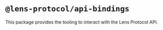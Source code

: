 # `@lens-protocol/api-bindings`

This package provides the tooling to interact with the Lens Protocol API.
